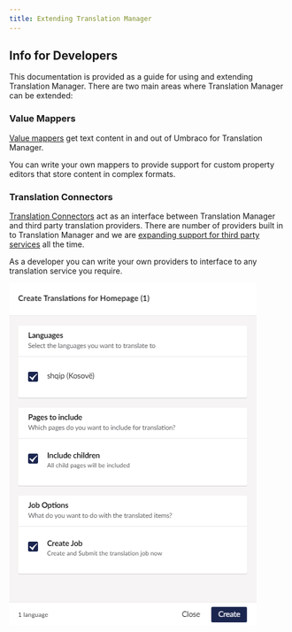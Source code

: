 ```yaml
---
title: Extending Translation Manager
---
```


## Info for Developers
This documentation is provided as a guide for using and extending Translation Manager. 
There are two main areas where Translation Manager can be extended: 

### Value Mappers
[Value mappers](../reference/fundementals/valueMapper) get text content in and out of Umbraco for Translation Manager. 

You can write your own mappers to provide support for custom property editors 
that store content in complex formats.

### Translation Connectors
[Translation Connectors](../reference/fundementals/connector) act as an interface between Translation Manager and third
party translation providers. There are number of providers built in to Translation
Manager and we are [expanding support for third party services](https://jumoo.co.uk/translate/providers/) all the time. 

As a developer you can write your own providers to interface to any translation
service you require. 

![Send to translate dialog](senddialog.png)
